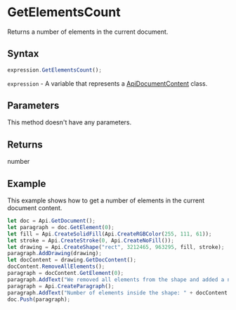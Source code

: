 # GetElementsCount

Returns a number of elements in the current document.

## Syntax

```javascript
expression.GetElementsCount();
```

`expression` - A variable that represents a [ApiDocumentContent](../ApiDocumentContent.md) class.

## Parameters

This method doesn't have any parameters.

## Returns

number

## Example

This example shows how to get a number of elements in the current document content.

```javascript editor-docx
let doc = Api.GetDocument();
let paragraph = doc.GetElement(0);
let fill = Api.CreateSolidFill(Api.CreateRGBColor(255, 111, 61));
let stroke = Api.CreateStroke(0, Api.CreateNoFill());
let drawing = Api.CreateShape("rect", 3212465, 963295, fill, stroke);
paragraph.AddDrawing(drawing);
let docContent = drawing.GetDocContent();
docContent.RemoveAllElements();
paragraph = docContent.GetElement(0);
paragraph.AddText("We removed all elements from the shape and added a new paragraph inside it.");
paragraph = Api.CreateParagraph();
paragraph.AddText("Number of elements inside the shape: " + docContent.GetElementsCount());
doc.Push(paragraph);
```
